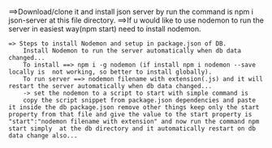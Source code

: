 ==>Download/clone it and install json server by run the command is npm i json-server at this file directory.
==>If u would like to use nodemon to run the server in easiest way(npm start) need to install nodemon.

    => Steps to install Nodemon and setup in package.json of DB.
        Install Nodemon to run the server automatically when db data changed...
        To install ==> npm i -g nodemon (if install npm i nodemon --save locally is  not working, so better to install globally).
        To run server ==> nodemon filename with extension(.js) and it will restart the server automatically when db data changed...
        -> set the nodemon to a script to start with simple command is 
        copy the script snippet from package.json dependencies and paste it inside the db package.json remove other things keep only the start property from that file and give the value to the start property is "start":"nodemon filename with extension" and now run the command npm start simply  at the db directory and it automatically restart on db data change also...